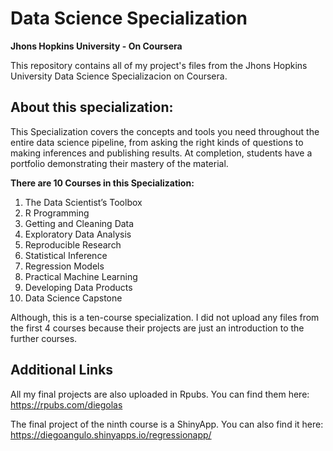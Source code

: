 # Data Science Specialization
**Jhons Hopkins University - On Coursera**

This repository contains all of my project's files from the Jhons Hopkins University Data Science Specializacion on Coursera.

## **About this specialization:**

This Specialization covers the concepts and tools you need throughout the entire data science pipeline, from asking the right kinds of questions to making inferences and publishing results. At completion, students have a portfolio demonstrating their mastery of the material.

**There are 10 Courses in this Specialization:**

1.  The Data Scientist’s Toolbox
2.  R Programming 
3.  Getting and Cleaning Data
4.  Exploratory Data Analysis
5.  Reproducible Research
6.  Statistical Inference
7.  Regression Models
8.  Practical Machine Learning
9.  Developing Data Products
10. Data Science Capstone

Although, this is a ten-course specialization. I did not upload any files from the first 4 courses because their projects are
just an introduction to the further courses. 

## Additional Links
All my final projects are also uploaded in Rpubs. You can find them here: https://rpubs.com/diegolas <br/>

The final project of the ninth course is a ShinyApp. You can also find it here: https://diegoangulo.shinyapps.io/regressionapp/
